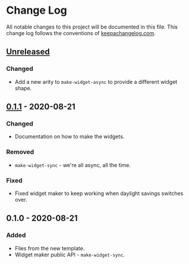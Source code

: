 # Change Log
All notable changes to this project will be documented in this file. This change log follows the conventions of [keepachangelog.com](http://keepachangelog.com/).

## [Unreleased]
### Changed
- Add a new arity to `make-widget-async` to provide a different widget shape.

## [0.1.1] - 2020-08-21
### Changed
- Documentation on how to make the widgets.

### Removed
- `make-widget-sync` - we're all async, all the time.

### Fixed
- Fixed widget maker to keep working when daylight savings switches over.

## 0.1.0 - 2020-08-21
### Added
- Files from the new template.
- Widget maker public API - `make-widget-sync`.

[Unreleased]: https://github.com/your-name/guidescan-web/compare/0.1.1...HEAD
[0.1.1]: https://github.com/your-name/guidescan-web/compare/0.1.0...0.1.1
